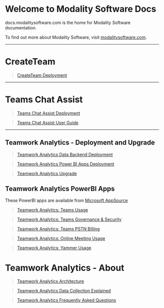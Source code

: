
# Welcome to Modality Software Docs

docs.modalitysoftware.com is the home for Modality Software documentation.

To find out more about Modality Software, visit [modalitysoftware.com](https://www.modalitysoftware.com).

---

# CreateTeam

>[CreateTeam Deployment](CreateTeam)

---
# Teams Chat Assist

>[Teams Chat Assist Deployment](TeamsChatAssist)

>[Teams Chat Assist User Guide](TeamsChatAssist/userguide.md)



---

## Teamwork Analytics - Deployment and Upgrade

>[Teamwork Analytics Data Backend Deployment](twa/README.md)

>[Teamwork Analytics Power BI Apps Deployment](twa/PowerBIAppsAdminInstallGuide.md)

>[Teamwork Analytics Upgrade](twa/UpgradingTeamworkAnalytics.md)

## Teamwork Analytics PowerBI Apps

These PowerBI apps are available from [Microsoft AppSource](https://modalitysoftware.com/twa)

>[Teamwork Analytics: Teams Usage](twa/ModalityTeamsUsage.md)

>[Teamwork Analytics: Teams Governance & Security](twa/ModalityTeamsGovernanceAndSecurity.md)

>[Teamwork Analytics: Teams PSTN Billing](twa/ModalityPSTNBilling.md)

>[Teamwork Analytics: Online Meeting Usage](twa/ModalityOnlineMeetingUsage.md)

>[Teamwork Analytics: Yammer Usage](twa/ModalityYammerUsage.md)

# Teamwork Analytics - About

>[Teamwork Analytics Architecture](twa/TWA-Architecture-Overview.md)

>[Teamwork Analytics Data Collection Explained](twa/TeamworkAnalyticsDataCollectionExplained.md)

>[Teamwork Analytics Frequently Asked Questions](twa/TWA-FAQ.md)
